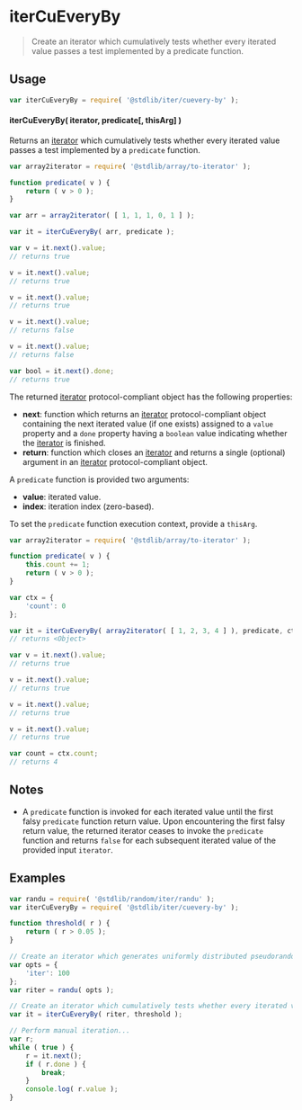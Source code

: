 <!--

@license Apache-2.0

Copyright (c) 2024 The Stdlib Authors.

Licensed under the Apache License, Version 2.0 (the "License");
you may not use this file except in compliance with the License.
You may obtain a copy of the License at

   http://www.apache.org/licenses/LICENSE-2.0

Unless required by applicable law or agreed to in writing, software
distributed under the License is distributed on an "AS IS" BASIS,
WITHOUT WARRANTIES OR CONDITIONS OF ANY KIND, either express or implied.
See the License for the specific language governing permissions and
limitations under the License.

-->

# iterCuEveryBy

> Create an iterator which cumulatively tests whether every iterated value passes a test implemented by a predicate function.

<!-- Section to include introductory text. Make sure to keep an empty line after the intro `section` element and another before the `/section` close. -->

<section class="intro">

</section>

<!-- /.intro -->

<!-- Package usage documentation. -->

<section class="usage">

## Usage

```javascript
var iterCuEveryBy = require( '@stdlib/iter/cuevery-by' );
```

#### iterCuEveryBy( iterator, predicate\[, thisArg] )

Returns an [iterator][mdn-iterator-protocol] which cumulatively tests whether every iterated value passes a test implemented by a `predicate` function.

```javascript
var array2iterator = require( '@stdlib/array/to-iterator' );

function predicate( v ) {
    return ( v > 0 );
}

var arr = array2iterator( [ 1, 1, 1, 0, 1 ] );

var it = iterCuEveryBy( arr, predicate );

var v = it.next().value;
// returns true

v = it.next().value;
// returns true

v = it.next().value;
// returns true

v = it.next().value;
// returns false

v = it.next().value;
// returns false

var bool = it.next().done;
// returns true
```

The returned [iterator][mdn-iterator-protocol] protocol-compliant object has the following properties:

-   **next**: function which returns an [iterator][mdn-iterator-protocol] protocol-compliant object containing the next iterated value (if one exists) assigned to a `value` property and a `done` property having a `boolean` value indicating whether the [iterator][mdn-iterator-protocol] is finished.
-   **return**: function which closes an [iterator][mdn-iterator-protocol] and returns a single (optional) argument in an [iterator][mdn-iterator-protocol] protocol-compliant object.

A `predicate` function is provided two arguments:

-   **value**: iterated value.
-   **index**: iteration index (zero-based).

To set the `predicate` function execution context, provide a `thisArg`.

<!-- eslint-disable no-invalid-this -->

```javascript
var array2iterator = require( '@stdlib/array/to-iterator' );

function predicate( v ) {
    this.count += 1;
    return ( v > 0 );
}

var ctx = {
    'count': 0
};

var it = iterCuEveryBy( array2iterator( [ 1, 2, 3, 4 ] ), predicate, ctx );
// returns <Object>

var v = it.next().value;
// returns true

v = it.next().value;
// returns true

v = it.next().value;
// returns true

v = it.next().value;
// returns true

var count = ctx.count;
// returns 4
```

</section>

<!-- /.usage -->

<!-- Package usage notes. Make sure to keep an empty line after the `section` element and another before the `/section` close. -->

<section class="notes">

## Notes

-   A `predicate` function is invoked for each iterated value until the first falsy `predicate` function return value. Upon encountering the first falsy return value, the returned iterator ceases to invoke the `predicate` function and returns `false` for each subsequent iterated value of the provided input `iterator`.

</section>

<!-- /.notes -->

<!-- Package usage examples. -->

<section class="examples">

## Examples

<!-- eslint no-undef: "error" -->

```javascript
var randu = require( '@stdlib/random/iter/randu' );
var iterCuEveryBy = require( '@stdlib/iter/cuevery-by' );

function threshold( r ) {
    return ( r > 0.05 );
}

// Create an iterator which generates uniformly distributed pseudorandom numbers:
var opts = {
    'iter': 100
};
var riter = randu( opts );

// Create an iterator which cumulatively tests whether every iterated value passes a test:
var it = iterCuEveryBy( riter, threshold );

// Perform manual iteration...
var r;
while ( true ) {
    r = it.next();
    if ( r.done ) {
        break;
    }
    console.log( r.value );
}
```

</section>

<!-- /.examples -->

<!-- Section to include cited references. If references are included, add a horizontal rule *before* the section. Make sure to keep an empty line after the `section` element and another before the `/section` close. -->

<section class="references">

</section>

<!-- /.references -->

<!-- Section for related `stdlib` packages. Do not manually edit this section, as it is automatically populated. -->

<section class="related">

</section>

<!-- /.related -->

<!-- Section for all links. Make sure to keep an empty line after the `section` element and another before the `/section` close. -->

<section class="links">

[mdn-iterator-protocol]: https://developer.mozilla.org/en-US/docs/Web/JavaScript/Reference/Iteration_protocols#The_iterator_protocol

</section>

<!-- /.links -->
